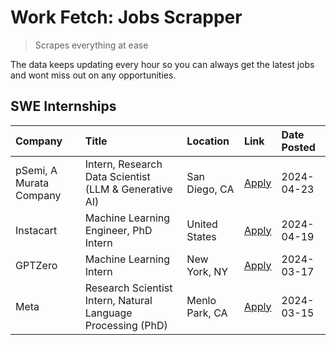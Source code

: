 # Work Fetch: Jobs Scrapper
> Scrapes everything at ease

The data keeps updating every hour so you can always get the latest jobs and wont miss out on any opportunities.

## SWE Internships
<!--START_SECTION:workfetch-->
| Company                 | Title                                                        | Location       | Link                                                                                                                                                                                                                                                                       | Date Posted   |
|:------------------------|:-------------------------------------------------------------|:---------------|:---------------------------------------------------------------------------------------------------------------------------------------------------------------------------------------------------------------------------------------------------------------------------|:--------------|
| pSemi, A Murata Company | Intern, Research Data Scientist (LLM & Generative AI)        | San Diego, CA  | [Apply](https://www.linkedin.com/jobs/view/intern-research-data-scientist-llm-generative-ai-at-psemi-a-murata-company-3887074168?position=7&pageNum=0&refId=kr7CCejdfak6uRhiCQWlbQ%3D%3D&trackingId=uPJ8CMXlOcljLvvilcY03Q%3D%3D&trk=public_jobs_jserp-result_search-card) | 2024-04-23    |
| Instacart               | Machine Learning Engineer, PhD Intern                        | United States  | [Apply](https://www.linkedin.com/jobs/view/machine-learning-engineer-phd-intern-at-instacart-3901991739?position=2&pageNum=0&refId=kr7CCejdfak6uRhiCQWlbQ%3D%3D&trackingId=s093ZmWWBnYj%2BLT6vDALiA%3D%3D&trk=public_jobs_jserp-result_search-card)                        | 2024-04-19    |
| GPTZero                 | Machine Learning Intern                                      | New York, NY   | [Apply](https://www.linkedin.com/jobs/view/machine-learning-intern-at-gptzero-3860723963?position=6&pageNum=0&refId=kr7CCejdfak6uRhiCQWlbQ%3D%3D&trackingId=w28%2B1yDPJzv5%2FLRZfI3Okw%3D%3D&trk=public_jobs_jserp-result_search-card)                                     | 2024-03-17    |
| Meta                    | Research Scientist Intern, Natural Language Processing (PhD) | Menlo Park, CA | [Apply](https://www.linkedin.com/jobs/view/research-scientist-intern-natural-language-processing-phd-at-meta-3858718375?position=8&pageNum=0&refId=kr7CCejdfak6uRhiCQWlbQ%3D%3D&trackingId=us8EVJcASI7yiLXBdzhuVw%3D%3D&trk=public_jobs_jserp-result_search-card)          | 2024-03-15    |
<!--END_SECTION:workfetch-->
